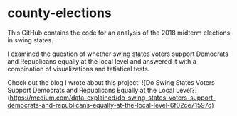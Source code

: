 # county-elections

This GitHub contains the code for an analysis of the 2018 midterm elections in swing states. 

I examined the question of whether swing states voters support Democrats and Republicans equally at the local level and answered it with a combination of visualizations and tatistical tests.  

Check out the blog I wrote about this project: 
![Do Swing States Voters Support Democrats and Republicans Equally at the Local Level?] (https://medium.com/data-explained/do-swing-states-voters-support-democrats-and-republicans-equally-at-the-local-level-6f02ce71597d)
